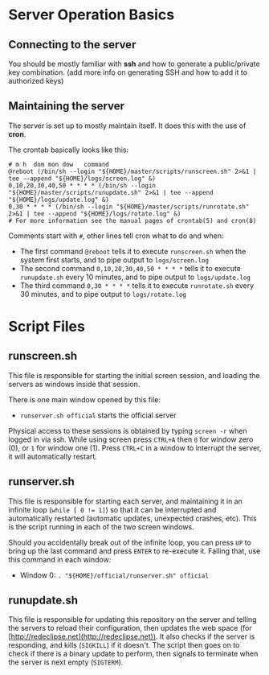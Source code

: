 # Server Operation Basics

## Connecting to the server
You should be mostly familiar with **ssh** and how to generate a public/private key combination. (add more info on generating SSH and how to add it to authorized keys)

## Maintaining the server
The server is set up to mostly maintain itself. It does this with the use of **cron**.

The crontab basically looks like this:
```
# m h  dom mon dow   command
@reboot (/bin/sh --login "${HOME}/master/scripts/runscreen.sh" 2>&1 | tee --append "${HOME}/logs/screen.log" &)
0,10,20,30,40,50 * * * * (/bin/sh --login "${HOME}/master/scripts/runupdate.sh" 2>&1 | tee --append "${HOME}/logs/update.log" &)
0,30 * * * * (/bin/sh --login "${HOME}/master/scripts/runrotate.sh" 2>&1 | tee --append "${HOME}/logs/rotate.log" &)
# For more information see the manual pages of crontab(5) and cron(8)
```

Comments start with `#`, other lines tell cron what to do and when:
* The first command `@reboot` tells it to execute `runscreen.sh` when the system first starts, and to pipe output to `logs/screen.log`
* The second command `0,10,20,30,40,50 * * * *` tells it to execute `runupdate.sh` every 10 minutes, and to pipe output to `logs/update.log`
* The third command `0,30 * * * *` tells it to execute `runrotate.sh` every 30 minutes, and to pipe output to `logs/rotate.log`

# Script Files

## runscreen.sh
This file is responsible for starting the initial screen session, and loading the servers as windows inside that session.

There is one main window opened by this file:
* `runserver.sh official` starts the official server

Physical access to these sessions is obtained by typing `screen -r` when logged in via ssh. While using screen press `CTRL+A` then `0` for window zero (0), or `1` for window one (1). Press `CTRL+C` in a window to interrupt the server, it will automatically restart.

## runserver.sh
This file is responsible for starting each server, and maintaining it in an infinite loop (`while [ 0 != 1]`) so that it can be interrupted and automatically restarted (automatic updates, unexpected crashes, etc). This is the script running in each of the two screen windows.

Should you accidentally break out of the infinite loop, you can press `UP` to bring up the last command and press `ENTER` to re-execute it. Failing that, use this command in each window:
* Window 0: `. "${HOME}/official/runserver.sh" official`

## runupdate.sh
This file is responsible for updating this repository on the server and telling the servers to reload their configuration, then updates the web space (for [http://redeclipse.net](http://redeclipse.net)). It also checks if the server is responding, and kills (`SIGKILL`) if it doesn't. The script then goes on to check if there is a binary update to perform, then signals to terminate when the server is next empty (`SIGTERM`).
